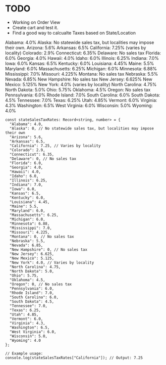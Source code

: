# TODO

- Working on Order View
- Create cart and test it.
- Find a good way to calcualte Taxes based on State/Location

Alabama: 4.0%
Alaska: No statewide sales tax, but localities may impose their own.
Arizona: 5.6%
Arkansas: 6.5%
California: 7.25% (varies by locality)
Colorado: 2.9%
Connecticut: 6.35%
Delaware: No sales tax
Florida: 6.0%
Georgia: 4.0%
Hawaii: 4.0%
Idaho: 6.0%
Illinois: 6.25%
Indiana: 7.0%
Iowa: 6.0%
Kansas: 6.5%
Kentucky: 6.0%
Louisiana: 4.45%
Maine: 5.5%
Maryland: 6.0%
Massachusetts: 6.25%
Michigan: 6.0%
Minnesota: 6.88%
Mississippi: 7.0%
Missouri: 4.225%
Montana: No sales tax
Nebraska: 5.5%
Nevada: 6.85%
New Hampshire: No sales tax
New Jersey: 6.625%
New Mexico: 5.125%
New York: 4.0% (varies by locality)
North Carolina: 4.75%
North Dakota: 5.0%
Ohio: 5.75%
Oklahoma: 4.5%
Oregon: No sales tax
Pennsylvania: 6.0%
Rhode Island: 7.0%
South Carolina: 6.0%
South Dakota: 4.5%
Tennessee: 7.0%
Texas: 6.25%
Utah: 4.85%
Vermont: 6.0%
Virginia: 4.3%
Washington: 6.5%
West Virginia: 6.0%
Wisconsin: 5.0%
Wyoming: 4.0%

```
const stateSalesTaxRates: Record<string, number> = {
  "Alabama": 4.0,
  "Alaska": 0, // No statewide sales tax, but localities may impose their own
  "Arizona": 5.6,
  "Arkansas": 6.5,
  "California": 7.25, // Varies by locality
  "Colorado": 2.9,
  "Connecticut": 6.35,
  "Delaware": 0, // No sales tax
  "Florida": 6.0,
  "Georgia": 4.0,
  "Hawaii": 4.0,
  "Idaho": 6.0,
  "Illinois": 6.25,
  "Indiana": 7.0,
  "Iowa": 6.0,
  "Kansas": 6.5,
  "Kentucky": 6.0,
  "Louisiana": 4.45,
  "Maine": 5.5,
  "Maryland": 6.0,
  "Massachusetts": 6.25,
  "Michigan": 6.0,
  "Minnesota": 6.88,
  "Mississippi": 7.0,
  "Missouri": 4.225,
  "Montana": 0, // No sales tax
  "Nebraska": 5.5,
  "Nevada": 6.85,
  "New Hampshire": 0, // No sales tax
  "New Jersey": 6.625,
  "New Mexico": 5.125,
  "New York": 4.0, // Varies by locality
  "North Carolina": 4.75,
  "North Dakota": 5.0,
  "Ohio": 5.75,
  "Oklahoma": 4.5,
  "Oregon": 0, // No sales tax
  "Pennsylvania": 6.0,
  "Rhode Island": 7.0,
  "South Carolina": 6.0,
  "South Dakota": 4.5,
  "Tennessee": 7.0,
  "Texas": 6.25,
  "Utah": 4.85,
  "Vermont": 6.0,
  "Virginia": 4.3,
  "Washington": 6.5,
  "West Virginia": 6.0,
  "Wisconsin": 5.0,
  "Wyoming": 4.0
};

// Example usage:
console.log(stateSalesTaxRates["California"]); // Output: 7.25


```
